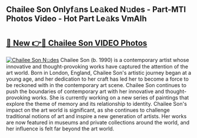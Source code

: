 ## Chailee Son Onlyf𝚊ns Le𝚊ked N𝚞des - Part-MTl Photos Video - Hot Part Le𝚊ks VmAIh

# <h2><a href="http://ab48729.deff.icu/?id=Chailee+Son">🔗 New 👉🔴 Chailee Son VIDEO Photos</a></h2>

[![Chailee Son N𝚞des](https://i.imgur.com/rIISA9y.gif)](http://ab48729.deff.icu/?id=Chailee+Son)
Chailee Son (b. 1990) is a contemporary artist whose innovative and thought-provoking works have captured the attention of the art world. Born in London, England, Chailee Son's artistic journey began at a young age, and her dedication to her craft has led her to become a force to be reckoned with in the contemporary art scene. Chailee Son continues to push the boundaries of contemporary art with her innovative and thought-provoking works. She is currently working on a new series of paintings that explore the theme of memory and its relationship to identity. Chailee Son's impact on the art world is significant, as she continues to challenge traditional notions of art and inspire a new generation of artists. Her works are now featured in museums and private collections around the world, and her influence is felt far beyond the art world.
